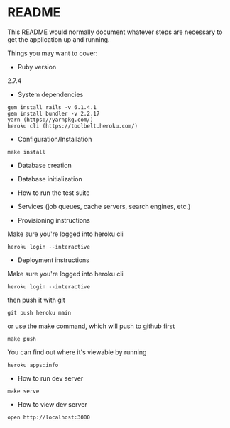 # README

This README would normally document whatever steps are necessary to get the
application up and running.

Things you may want to cover:

* Ruby version

2.7.4

* System dependencies

```
gem install rails -v 6.1.4.1
gem install bundler -v 2.2.17
yarn (https://yarnpkg.com/)
heroku cli (https://toolbelt.heroku.com/)
````

* Configuration/Installation

```
make install
```

* Database creation

* Database initialization

* How to run the test suite

* Services (job queues, cache servers, search engines, etc.)

* Provisioning instructions

Make sure you're logged into heroku cli

```
heroku login --interactive
```

* Deployment instructions

Make sure you're logged into heroku cli

```
heroku login --interactive
```

then push it with git

```
git push heroku main
```

or use the make command, which will push to github first

```
make push
```

You can find out where it's viewable by running

```
heroku apps:info
```

* How to run dev server

```
make serve
```

* How to view dev server

```
open http://localhost:3000
```
